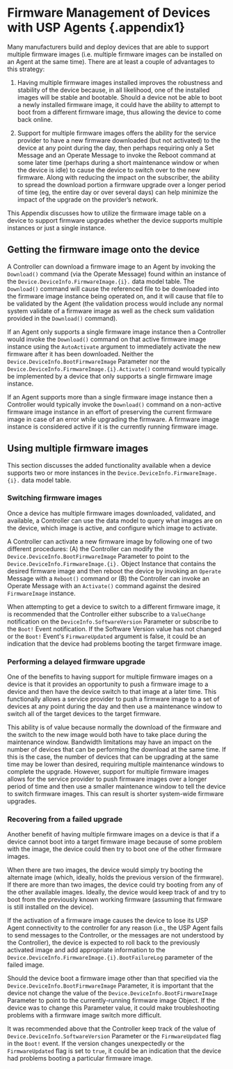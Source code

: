 # Firmware Management of Devices with USP Agents {.appendix1}

Many manufacturers build and deploy devices that are able to support multiple firmware images (i.e. multiple firmware images can be installed on an Agent at the same time). There are at least a couple of advantages to this strategy:

1. Having multiple firmware images installed improves the robustness and stability of the device because, in all likelihood, one of the installed images will be stable and bootable. Should a device not be able to boot a newly installed firmware image, it could have the ability to attempt to boot from a different firmware image, thus allowing the device to come back online.

2. Support for multiple firmware images offers the ability for the service provider to have a new firmware downloaded (but not activated) to the device at any point during the day, then perhaps requiring only a Set Message and an Operate Message to invoke the Reboot command at some later time (perhaps during a short maintenance window or when the device is idle) to cause the device to switch over to the new firmware. Along with reducing the impact on the subscriber, the ability to spread the download portion a firmware upgrade over a longer period of time (eg, the entire day or over several days) can help minimize the impact of the upgrade on the provider’s network.

This Appendix discusses how to utilize the firmware image table on a device to support firmware upgrades whether the device supports multiple instances or just a single instance.

## Getting the firmware image onto the device

A Controller can download a firmware image to an Agent by invoking the `Download()` command (via the Operate Message) found within an instance of the `Device.DeviceInfo.FirmwareImage.{i}.` data model table. The `Download()` command will cause the referenced file to be downloaded into the firmware image instance being operated on, and it will cause that file to be validated by the Agent (the validation process would include any normal system validate of a firmware image as well as the check sum validation provided in the `Download()` command).

If an Agent only supports a single firmware image instance then a Controller would invoke the `Download()` command on that active firmware image instance using the `AutoActivate` argument to immediately activate the new firmware after it has been downloaded.  Neither the `Device.DeviceInfo.BootFirmwareImage` Parameter nor the `Device.DeviceInfo.FirmwareImage.{i}.Activate()` command would typically be implemented by a device that only supports a single firmware image instance.

If an Agent supports more than a single firmware image instance then a Controller would typically invoke the `Download()` command on a non-active firmware image instance in an effort of preserving the current firmware image in case of an error while upgrading the firmware. A firmware image instance is considered active if it is the currently running firmware image.

## Using multiple firmware images

This section discusses the added functionality available when a device supports two or more instances in the `Device.DeviceInfo.FirmwareImage.{i}.` data model table.

### Switching firmware images

Once a device has multiple firmware images downloaded, validated, and available, a Controller can use the data model to query what images are on the device, which image is active, and configure which image to activate.

A Controller can activate a new firmware image by following one of two different procedures: (A) the Controller can modify the `Device.DeviceInfo.BootFirmwareImage` Parameter to point to the `Device.DeviceInfo.FirmwareImage.{i}.` Object Instance that contains the desired firmware image and then reboot the device by invoking an `Operate` Message with a `Reboot()` command or (B) the Controller can invoke an Operate Message with an `Activate()` command against the desired `FirmwareImage` instance.

When attempting to get a device to switch to a different firmware image, it is recommended that the Controller either subscribe to a `ValueChange` notification on the `DeviceInfo.SoftwareVersion` Parameter or subscribe to the `Boot!` Event notification. If the Software Version value has not changed or the `Boot!` Event's `FirmwareUpdated` argument is false, it could be an indication that the device had problems booting the target firmware image.

### Performing a delayed firmware upgrade

One of the benefits to having support for multiple firmware images on a device is that it provides an opportunity to push a firmware image to a device and then have the device switch to that image at a later time. This functionally allows a service provider to push a firmware image to a set of devices at any point during the day and then use a maintenance window to switch all of the target devices to the target firmware.

This ability is of value because normally the download of the firmware and the switch to the new image would both have to take place during the maintenance window. Bandwidth limitations may have an impact on the number of devices that can be performing the download at the same time. If this is the case, the number of devices that can be upgrading at the same time may be lower than desired, requiring multiple maintenance windows to complete the upgrade. However, support for multiple firmware images allows for the service provider to push firmware images over a longer period of time and then use a smaller maintenance window to tell the device to switch firmware images. This can result is shorter system-wide firmware upgrades.

### Recovering from a failed upgrade

Another benefit of having multiple firmware images on a device is that if a device cannot boot into a target firmware image because of some problem with the image, the device could then try to boot one of the other firmware images.

When there are two images, the device would simply try booting the alternate image (which, ideally, holds the previous version of the firmware). If there are more than two images, the device could try booting from any of the other available images. Ideally, the device would keep track of and try to boot from the previously known working firmware (assuming that firmware is still installed on the device).

If the activation of a firmware image causes the device to lose its USP Agent connectivity to the controller for any reason (i.e., the USP Agent fails to send messages to the Controller, or the messages are not understood by the Controller), the device is expected to roll back to the previously activated image and add appropriate information to the `Device.DeviceInfo.FirmwareImage.{i}.BootFailureLog` parameter of the failed image.

Should the device boot a firmware image other than that specified via the `Device.DeviceInfo.BootFirmwareImage` Parameter, it is important that the device not change the value of the `Device.DeviceInfo.BootFirmwareImage` Parameter to point to the currently-running firmware image Object. If the device was to change this Parameter value, it could make troubleshooting problems with a firmware image switch more difficult.

It was recommended above that the Controller keep track of the value of `Device.DeviceInfo.SoftwareVersion` Parameter or the `FirmwareUpdated` flag in the `Boot!` event. If the version changes unexpectedly or the `FirmwareUpdated` flag is set to `true`, it could be an indication that the device had problems booting a particular firmware image.
